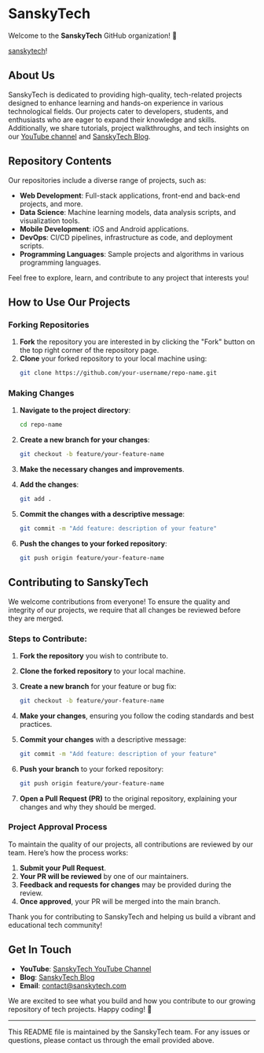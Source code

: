 # SanskyTech

Welcome to the **SanskyTech** GitHub organization! 🎉

[sanskytech]()!



## About Us

SanskyTech is dedicated to providing high-quality, tech-related projects designed to enhance learning and hands-on experience in various technological fields. Our projects cater to developers, students, and enthusiasts who are eager to expand their knowledge and skills. Additionally, we share tutorials, project walkthroughs, and tech insights on our [YouTube channel](https://www.youtube.com/sanskytech) and [SanskyTech Blog](https://blog.sanskytech.com).

## Repository Contents

Our repositories include a diverse range of projects, such as:

- **Web Development**: Full-stack applications, front-end and back-end projects, and more.
- **Data Science**: Machine learning models, data analysis scripts, and visualization tools.
- **Mobile Development**: iOS and Android applications.
- **DevOps**: CI/CD pipelines, infrastructure as code, and deployment scripts.
- **Programming Languages**: Sample projects and algorithms in various programming languages.

Feel free to explore, learn, and contribute to any project that interests you!

## How to Use Our Projects

### Forking Repositories

1. **Fork** the repository you are interested in by clicking the "Fork" button on the top right corner of the repository page.
2. **Clone** your forked repository to your local machine using:
    ```sh
    git clone https://github.com/your-username/repo-name.git
    ```

### Making Changes

1. **Navigate to the project directory**:
    ```sh
    cd repo-name
    ```

2. **Create a new branch for your changes**:
    ```sh
    git checkout -b feature/your-feature-name
    ```

3. **Make the necessary changes and improvements**.

4. **Add the changes**:
    ```sh
    git add .
    ```

5. **Commit the changes with a descriptive message**:
    ```sh
    git commit -m "Add feature: description of your feature"
    ```

6. **Push the changes to your forked repository**:
    ```sh
    git push origin feature/your-feature-name
    ```

## Contributing to SanskyTech

We welcome contributions from everyone! To ensure the quality and integrity of our projects, we require that all changes be reviewed before they are merged.

### Steps to Contribute:

1. **Fork the repository** you wish to contribute to.
2. **Clone the forked repository** to your local machine.
3. **Create a new branch** for your feature or bug fix:
    ```sh
    git checkout -b feature/your-feature-name
    ```

4. **Make your changes**, ensuring you follow the coding standards and best practices.
5. **Commit your changes** with a descriptive message:
    ```sh
    git commit -m "Add feature: description of your feature"
    ```

6. **Push your branch** to your forked repository:
    ```sh
    git push origin feature/your-feature-name
    ```

7. **Open a Pull Request (PR)** to the original repository, explaining your changes and why they should be merged.

### Project Approval Process

To maintain the quality of our projects, all contributions are reviewed by our team. Here’s how the process works:

1. **Submit your Pull Request**.
2. **Your PR will be reviewed** by one of our maintainers.
3. **Feedback and requests for changes** may be provided during the review.
4. **Once approved**, your PR will be merged into the main branch.

Thank you for contributing to SanskyTech and helping us build a vibrant and educational tech community!

## Get In Touch

- **YouTube**: [SanskyTech YouTube Channel](https://www.youtube.com/sanskytech)
- **Blog**: [SanskyTech Blog](https://sanskytech.com)
- **Email**: [contact@sanskytech.com](mailto:contact@sanskytech.com)

We are excited to see what you build and how you contribute to our growing repository of tech projects. Happy coding! 🚀

---

This README file is maintained by the SanskyTech team. For any issues or questions, please contact us through the email provided above.
